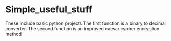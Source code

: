 # Simple_useful_stuff
These include basic python projects
The first function is a binary to decimal converter.
The second function is an improved caesar cypher encryption method
